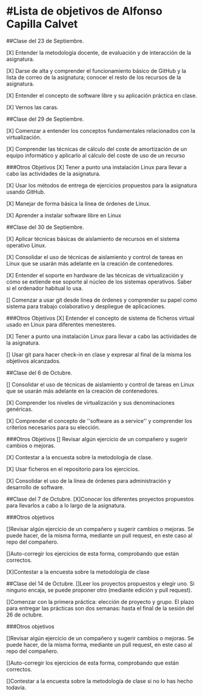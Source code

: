 #Lista de objetivos de Alfonso Capilla Calvet
============================

##Clase del 23 de Septiembre.

[X] Entender la metodología docente, de evaluación y de interacción de la asignatura.

[X] Darse de alta y comprender el funcionamiento básico de GitHub y la lista de correo de la asignatura; conocer el resto de los recursos de la asignatura.

[X] Entender el concepto de software libre y su aplicación práctica en clase.

[X] Vernos las caras.

##Clase del 29 de Septiembre.

[X] Comenzar a entender los conceptos fundamentales relacionados con la virtualización.

[X] Comprender las técnicas de cálculo del coste de amortización de un equipo informático y aplicarlo al cálculo del coste de uso de un recurso

###Otros Objetivos
[X] Tener a punto una instalación Linux para llevar a cabo las actividades de la asignatura.

[X] Usar los métodos de entrega de ejercicios propuestos para la asignatura usando GitHub.

[X] Manejar de forma básica la línea de órdenes de Linux.

[X] Aprender a instalar software libre en Linux

##Clase del 30 de Septiembre.

[X]  Aplicar técnicas básicas de aislamiento de recursos en el sistema operativo Linux.

[X]  Consolidar el uso de técnicas de aislamiento y control de tareas en Linux que se usarán más adelante en la creación de contenedores.

[X]  Entender el soporte en hardware de las técnicas de virtualización y cómo se extiende ese soporte al núcleo de los sistemas operativos. Saber si el ordenador habitual lo usa.

[]  Comenzar a usar git desde línea de órdenes y comprender su papel como sistema para trabajo colaborativo y despliegue de aplicaciones.

###Otros Objetivos
[X] Entender el concepto de sistema de ficheros virtual usado en Linux para diferentes menesteres.

[X] Tener a punto una instalación Linux para llevar a cabo las actividades de la asignatura.

[]  Usar git para hacer check-in en clase y expresar al final de la misma los objetivos alcanzados.

##Clase del 6 de Octubre.

[]  Consolidar el uso de técnicas de aislamiento y control de tareas en Linux que se usarán más adelante en la creación de contenedores.

[X]  Comprender los niveles de virtualización y sus denominaciones genéricas.

[X]  Comprender el concepto de ''software as a service'' y comprender los criterios necesarios para su elección.

###Otros Objetivos
[]  Revisar algún ejercicio de un compañero y sugerir cambios o mejoras.

[X]  Contestar a la encuesta sobre la metodología de clase.

[X]  Usar ficheros en el repositorio para los ejercicios.

[X]  Consolidar el uso de la línea de órdenes para administración y desarrollo de software.

##Clase del 7 de Octubre.
[X]Conocer los diferentes proyectos propuestos para llevarlos a cabo a lo largo de la asignatura.

###Otros objetivos

[]Revisar algún ejercicio de un compañero y sugerir cambios o mejoras. Se puede hacer, de la misma forma, mediante un pull request, en este caso al repo del compañero.

[]Auto-corregir los ejercicios de esta forma, comprobando que están correctos.

[X]Contestar a la encuesta sobre la metodología de clase

##Clase del 14 de Octubre.
[]Leer los proyectos propuestos y elegir uno. Si ninguno encaja, se puede proponer otro (mediante edición y pull request).

[]Comenzar con la primera práctica: elección de proyecto y grupo. El plazo para entregar las prácticas son dos semanas: hasta el final de la sesión del 26 de octubre.

###Otros objetivos

[]Revisar algún ejercicio de un compañero y sugerir cambios o mejoras. Se puede hacer, de la misma forma, mediante un pull request, en este caso al repo del compañero.

[]Auto-corregir los ejercicios de esta forma, comprobando que están correctos.

[]Contestar a la encuesta sobre la metodología de clase si no lo has hecho todavía.
